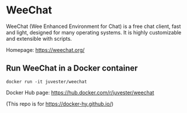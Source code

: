# WeeChat

WeeChat (Wee Enhanced Environment for Chat) is a free chat client, fast and
light, designed for many operating systems.
It is highly customizable and extensible with scripts.

Homepage: https://weechat.org/

## Run WeeChat in a Docker container

`docker run -it juvester/weechat`

Docker Hub page: https://hub.docker.com/r/juvester/weechat

(This repo is for https://docker-hy.github.io/)
